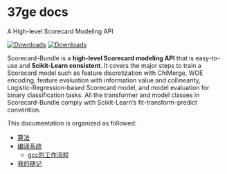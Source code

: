 # 37ge docs

A High-level Scorecard Modeling API

[![Downloads](https://pepy.tech/badge/scorecardbundle)](https://pepy.tech/project/scorecardbundle)  [![Downloads](https://img.shields.io/pypi/v/scorecardbundle?color=orange)](https://img.shields.io/pypi/v/scorecardbundle?color=orange)



Scorecard-Bundle is a **high-level Scorecard modeling API** that is easy-to-use and **Scikit-Learn consistent**.  It covers the major steps to train a Scorecard model such as feature discretization with ChiMerge, WOE encoding, feature evaluation with information value and collinearity, Logistic-Regression-based Scorecard model, and model evaluation for binary classification tasks. All the transformer and model classes in Scorecard-Bundle comply with Scikit-Learn‘s fit-transform-predict convention.



This documentation is organized as followed:

- [算法](https://37ge.github.io/algorithm/)
- [编译系统](https://37ge.github.io/compiler_principles/)
    - [gcc的工作流程](https://37ge.github.io/compiler_principles/GCC_compiler_flow/1.gcc_work_flow.html)
- [我的随记](https://37ge.github.io/notebook/)

